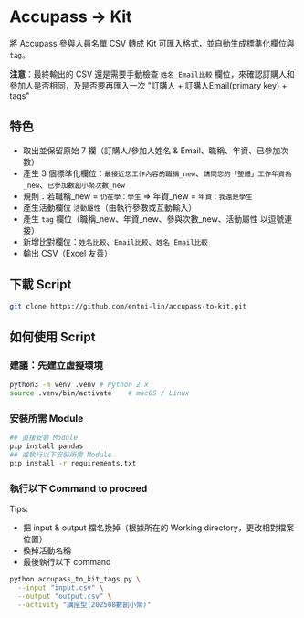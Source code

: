 # Accupass → Kit

將 Accupass 參與人員名單 CSV 轉成 Kit 可匯入格式，並自動生成標準化欄位與 `tag`。

**注意**：最終輸出的 CSV 還是需要手動檢查 `姓名_Email比較` 欄位，來確認訂購人和參加人是否相同，及是否要再匯入一次 "訂購人 + 訂購人Email(primary key) + tags" 

## 特色
- 取出並保留原始 7 欄（訂購人/參加人姓名 & Email、職稱、年資、已參加次數）
- 產生 3 個標準化欄位：`最接近您工作內容的職稱_new`、`請問您的「整體」工作年資為_new`、`已參加數創小聚次數_new`
- 規則：若職稱_new = `仍在學：學生` ⇒ 年資_new = `年資：我還是學生`
- 產生活動欄位 `活動屬性`（由執行參數或互動輸入）
- 產生 `tag` 欄位（職稱_new、年資_new、參與次數_new、活動屬性 以逗號連接）
- 新增比對欄位：`姓名比較`、`Email比較`、`姓名_Email比較`
- 輸出 CSV（Excel 友善）

## 下載 Script
```bash
git clone https://github.com/entni-lin/accupass-to-kit.git
```

## 如何使用 Script
### 建議：先建立虛擬環境
```bash
python3 -m venv .venv # Python 2.x
source .venv/bin/activate    # macOS / Linux
```
### 安裝所需 Module
```bash
## 直接安裝 Module
pip install pandas
## 或執行以下安裝所需 Module
pip install -r requirements.txt
```

### 執行以下 Command to proceed
Tips: 
- 把 input & output 檔名換掉（根據所在的 Working directory，更改相對檔案位置）
- 換掉活動名稱
- 最後執行以下 command
```bash
python accupass_to_kit_tags.py \
  --input "input.csv" \
  --output "output.csv" \
  --activity "講座型(202508數創小聚)"
```

